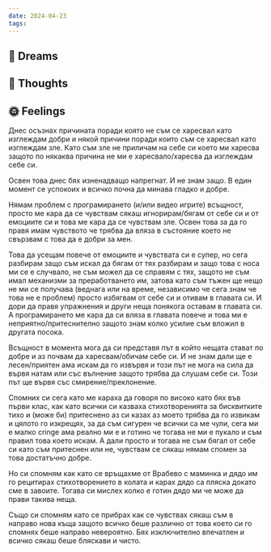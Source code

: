 ```yaml
---
date: 2024-04-23
tags:
---
```


## 💭 Dreams

## 🤔 Thoughts 

## 🌞 Feelings 
Днес осъзнах причината поради която не съм се харесвал като изглеждам добри и някой причини поради които съм се харесвал като изглеждам зле. Като съм зле не приличам на себе си което ми харесва защото по някаква причина не ми е харесвало/харесва да изглеждам себе си. 

Освен това днес бях изненадващо напрегнат. И не знам защо. В един момент се успокоих и всичко почна да минава гладко и добре. 

Нямам проблем с програмирането (и/или видео игрите) всъщност, просто ме кара да се чувствам сякаш игнорирам/бягам от себе си и от емоциите си и това ме кара да се чувствам зле. Освен това за да го правя имам чувството че трябва да вляза в състояние което не свързвам с това да е добри за мен. 

Това да усещам повече от емоциите и чувствата си е супер, но сега разбирам защо съм искал да бягам от тях разбирам и защо това с носа ми се е случвало, не съм можел да се справям с тях, защото не съм имал механизми за преработването им, затова като съм тъжен ще нещо не ми се получава (веднага или на време, независимо че сега знам че това не е проблем) просто избягвам от себе си и отивам в главата си. И дори да правя упражнения и други неща понякога оставам в главата си. А програмирането ме кара да си вляза в главата повече и това ми е неприятно/притеснително защото знам колко усилие съм вложил в другата посока. 

Всъщност в момента мога да си представя път в който нещата стават по добре и аз почвам да харесвам/обичам себе си. И не знам дали ще е лесен/приятен ама искам да го извървя и този път не мога на сила да вървя натам или със вълнение защото трябва да слушам себе си. Този път ще вървя със смирение/преклонение. 

Спомних си сега като ме караха да говоря по високо като бях във първи клас, как като всички си казваха стихотворенията за бисквитките тихо и (може би) притеснено аз си казах аз моето трябва да го извикам и цялото го изкрещях, за да съм сигурен че всички са ме чули, сега ми е малко cringe ама реално ми е и готино че тогава не ми е пукало и съм правил това което искам. А дали просто и тогава не съм бягал от себе си като съм притеснен или не, чувствам се сякаш нямам спомен за това достатъчно добре. 

Но си спомням как като се връщахме от Врабево с маминка и дядо им го рецитирах стихотворението в колата и карах дядо са пляска докато сме в завоите. Тогава си мислех колко е готин дядо ми че може да прави такива неща. 

Също си спомням като се прибрах как се чувствах сякаш съм в направо нова къща защото всичко беше различно от това което си го спомнях беше направо невероятно. Бях изключително впечатлен и всичко сякаш беше бляскави и чисто. 
